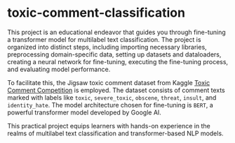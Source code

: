 # toxic-comment-classification

This project is an educational endeavor that guides you through fine-tuning a transformer model for multilabel text classification. The project is organized into distinct steps, including importing necessary libraries, preprocessing domain-specific data, setting up datasets and dataloaders, creating a neural network for fine-tuning, executing the fine-tuning process, and evaluating model performance.

To facilitate this, the Jigsaw toxic comment dataset from Kaggle [Toxic Comment Competition](https://www.kaggle.com/c/jigsaw-toxic-comment-classification-challenge) is employed. The dataset consists of comment texts marked with labels like `toxic`, `severe_toxic`, `obscene`, `threat`, `insult`, and `identity_hate`. The model architecture chosen for fine-tuning is `BERT`, a powerful transformer model developed by Google AI.

This practical project equips learners with hands-on experience in the realms of multilabel text classification and transformer-based NLP models.
